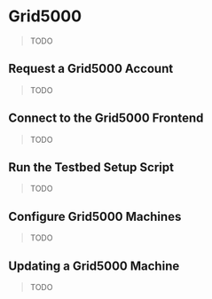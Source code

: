 # Grid5000

> TODO

## Request a Grid5000 Account

> TODO

## Connect to the Grid5000 Frontend

> TODO

## Run the Testbed Setup Script

> TODO

## Configure Grid5000 Machines

> TODO

## Updating a Grid5000 Machine

> TODO
